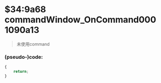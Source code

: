 ﻿
# $34:9a68 commandWindow_OnCommand0001090a13



>未使用command


### (pseudo-)code:
```js
{
	return;
}
```



